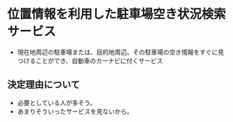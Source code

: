 # 位置情報を利用した駐車場空き状況検索サービス
* 現在地周辺の駐車場または、目的地周辺。その駐車場の空き情報をすぐに見つけることができ、自動車のカーナビに付くサービス
## 決定理由について
* 必要としている人が多そう。
* あまりそういったサービスを見ないから。
